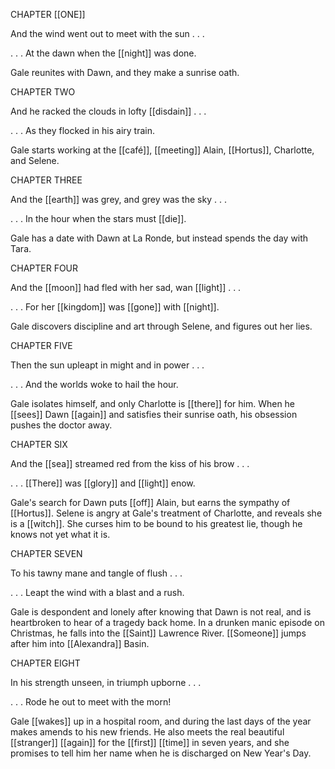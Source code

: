 CHAPTER [[ONE]]

And the wind went out to meet with the sun . . .

. . . At the dawn when the [[night]] was done.

Gale reunites with Dawn, and they make a sunrise oath.

CHAPTER TWO

And he racked the clouds in lofty [[disdain]] . . .

. . . As they flocked in his airy train.

Gale starts working at the [[café]], [[meeting]] Alain, [[Hortus]], Charlotte, and Selene.

CHAPTER THREE

And the [[earth]] was grey, and grey was the sky . . .

. . . In the hour when the stars must [[die]].

Gale has a date with Dawn at La Ronde, but instead spends the day with Tara.

CHAPTER FOUR

And the [[moon]] had fled with her sad, wan [[light]] . . .

. . . For her [[kingdom]] was [[gone]] with [[night]].

Gale discovers discipline and art through Selene, and figures out her lies.

CHAPTER FIVE

Then the sun upleapt in might and in power . . .

. . . And the worlds woke to hail the hour.

Gale isolates himself, and only Charlotte is [[there]] for him. When he [[sees]] Dawn [[again]] and satisfies their sunrise oath, his obsession pushes the doctor away.

CHAPTER SIX

And the [[sea]] streamed red from the kiss of his brow . . .

. . . [[There]] was [[glory]] and [[light]] enow.

Gale's search for Dawn puts [[off]] Alain, but earns the sympathy of [[Hortus]]. Selene is angry at Gale's treatment of Charlotte, and reveals she is a [[witch]]. She curses him to be bound to his greatest lie, though he knows not yet what it is.

CHAPTER SEVEN

To his tawny mane and tangle of flush . . .

. . . Leapt the wind with a blast and a rush.

Gale is despondent and lonely after knowing that Dawn is not real, and is heartbroken to hear of a tragedy back home. In a drunken manic episode on Christmas, he falls into the [[Saint]] Lawrence River. [[Someone]] jumps after him into [[Alexandra]] Basin.

CHAPTER EIGHT

In his strength unseen, in triumph upborne . . .

. . . Rode he out to meet with the morn!

Gale [[wakes]] up in a hospital room, and during the last days of the year makes amends to his new friends. He also meets the real beautiful [[stranger]] [[again]] for the [[first]] [[time]] in seven years, and she promises to tell him her name when he is discharged on New Year's Day.